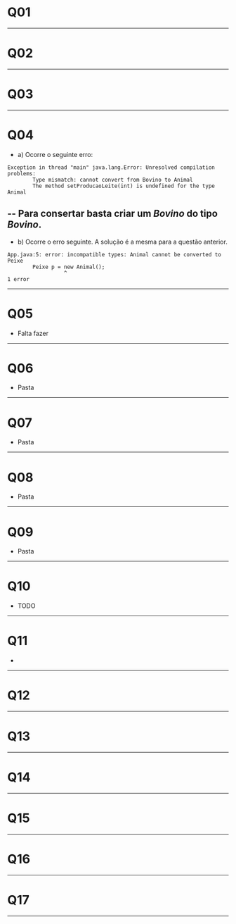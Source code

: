 # Q01
---
# Q02
---
# Q03
---
# Q04
- a) Ocorre o seguinte erro: 
```
Exception in thread "main" java.lang.Error: Unresolved compilation problems: 
        Type mismatch: cannot convert from Bovino to Animal
        The method setProducaoLeite(int) is undefined for the type Animal 
```
-- Para consertar basta criar um *Bovino* do tipo *Bovino*.
---

- b) Ocorre o erro seguinte. A solução é a mesma para a questão anterior.
```
App.java:5: error: incompatible types: Animal cannot be converted to Peixe
        Peixe p = new Animal();
                  ^
1 error
```
---
# Q05
- Falta fazer
---
# Q06
- Pasta
---
# Q07
- Pasta
---
# Q08
- Pasta
---
# Q09
- Pasta
---
# Q10
- TODO
---
# Q11
- 
---
# Q12
---
# Q13
---
# Q14
---
# Q15
---
# Q16
---
# Q17
---
